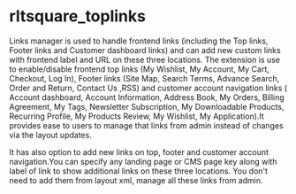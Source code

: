 # rltsquare_toplinks

Links manager is used to handle frontend links (including the Top links, Footer links and Customer dashboard links) and can add new custom links with frontend label and URL on these three locations. The extension is use to enable/disable frontend top links (My Wishlist, My Account, My Cart, Checkout, Log In), Footer links (Site Map, Search Terms, Advance Search, Order and Return, Contact Us ,RSS) and customer account navigation links ( Account dashboard, Account Information, Address Book, My Orders, Billing Agreement, My Tags, Newsletter Subscription, My Downloadable Products, Recurring Profile, My Products Review, My Wishlist, My Application).It provides ease to users to manage that links from admin instead of changes via the layout updates.

It has also option to add new links on top, footer and customer account navigation.You can specify any landing page or CMS page key along with label of link to show additional links on these three locations. You don't need to add them from layout xml, manage all these links from admin.